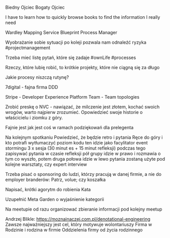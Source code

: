 Biedny Ojciec Bogaty Ojciec

I have to learn how to quickly browse books to find the information I really need

Wardley Mapping
Service Blueprint
Process Manager

Wyobrażanie sobie sytuacji po koleji pozwala nam odnaleźć ryzyka #projectmanagement

Trzeba mieć listę pytań, które się zadaje #ownLife #processes

Rzeczy, które lubię robić, to krótkie projekty, które nie ciągną się za długo

Jakie procesy niszczą rutynę?

7digital - fajna firma DDD

Stripe - Developer Experience
Platform Team - Team topologies

Zrobić preskę o NVC - nawiązać, że milczenie jest złotem, kochać swoich wrogów, warto najpierw zrozumieć. Opowiedzieć swoje historie o właścicielu i ziomku z góry.

Fajnie jest jak jest coś w ramach podziękowań dla prelegenta

Na kolejnym spotkaniu
Powiedzieć, że będzie retro i pytania
Ręce do góry i kto potrafi wytłumaczyć poziom kodu ten idzie jako facylitator event stormingu
3 x sesja (30 minut es + 15 minut refleksji) podczas tego zapisywać pytania
w czasie refleksji pół grupy idzie w prawo i rozmawia o tym co wyszło, potem druga połowa idzie w lewo
pytania zostaną użyte pod kolejne warsztaty, czy expert interview

Trzeba pisać o sponsoring do ludzi, którzy pracują w danej firmie, a nie do employer branderów:
Patrz, volue; czy koszałka

Napisać, krótki agorytm do robienia Kata

Uzupełnić Meta Garden o wyjaśnienie kategorii

Na meetupie od razu organizować zbieranie informacji pod kolejny meetup


Andrzej Blikle:
https://moznainaczej.com.pl/denotational-engineering
Zawsze najważniejszy jest cel, który motywuje wolontariuszy
Firma w Rodzinie i rodzina w firmie
Oddzielenia firmy od życia rodzinnego
